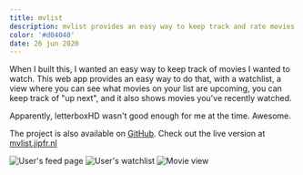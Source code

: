 ```yaml
---
title: mvlist
description: mvlist provides an easy way to keep track and rate movies you love (or hate).
color: '#d04040'
date: 26 jun 2020
---
```


When I built this, I wanted an easy way to keep track of movies I wanted to watch. This web app provides an easy way to do that, with a watchlist, a view where you can see what movies on your list are upcoming, you can keep track of "up next", and it also shows movies you've recently watched.

Apparently, letterboxHD wasn't good enough for me at the time. Awesome.

The project is also available on [GitHub](https://github.com/jipfr/mvlist). Check out the live version at [mvlist.jipfr.nl](https://mvlist.jipfr.nl)

![User's feed page](https://raw.githubusercontent.com/JipFr/jipfr/master/projects/mvlist.png)
![User's watchlist](https://raw.githubusercontent.com/JipFr/jipfr/master/projects/mvlist-2.png)
![Movie view](https://raw.githubusercontent.com/JipFr/jipfr/master/projects/mvlist-3.png)
